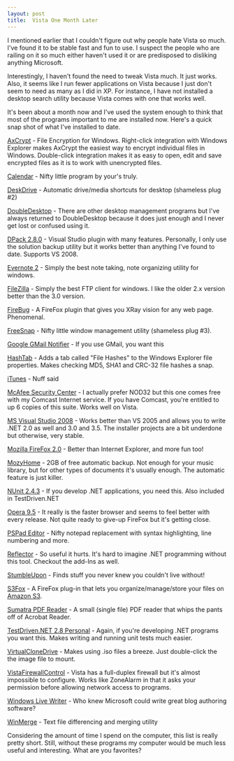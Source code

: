 ```yaml
---
layout: post
title:  Vista One Month Later
---
```

I mentioned earlier that I couldn't figure out why people hate Vista so much. I've found it to be stable fast and fun to use. I suspect the people who are railing on it so much either haven't used it or are predisposed to disliking anything Microsoft.

Interestingly, I haven't found the need to tweak Vista much. It just works. Also, it seems like I run fewer applications on Vista because I just don't seem to need as many as I did in XP. For instance, I have not installed a desktop search utility because Vista comes with one that works well.

It's been about a month now and I've used the system enough to think that most of the programs important to me are installed now. Here's a quick snap shot of what I've installed to date. 

[AxCrypt](http://www.axantum.com/AxCrypt/) - File Encryption for Windows. Right-click integration with Windows Explorer makes AxCrypt the easiest way to encrypt individual files in Windows. Double-click integration makes it as easy to open, edit and save encrypted files as it is to work with unencrypted files.

[Calendar](/calendar) - Nifty little program by your's truly.

[DeskDrive](/deskdrive) - Automatic drive/media shortcuts for desktop (shameless plug #2)

[DoubleDesktop](http://www.fatfreesoft.com/2desk.php) - There are other desktop management programs but I've always returned to DoubleDesktop because it does just enough and I never get lost or confused using it.

[DPack 2.8.0](http://www.usysware.com/dpack/) - Visual Studio plugin with many features. Personally, I only use the solution backup utility but it works better than anything I've found to date. Supports VS 2008.

[Evernote 2](http://www.evernote.com/en/) - Simply the best note taking, note organizing utility for windows.

[FileZilla](http://filezilla-project.org/) - Simply the best FTP client for windows. I like the older 2.x version better than the 3.0 version.

[FireBug](https://addons.mozilla.org/en-US/firefox/addon/1843) - A FireFox plugin that gives you XRay vision for any web page. Phenomenal.

[FreeSnap](/freesnap) - Nifty little window management utility (shameless plug #3).

[Google GMail Notifier](http://toolbar.google.com/gmail-helper/notifier_windows.html) - If you use GMail, you want this

[HashTab](http://www.beeblebrox.org/hashtab/) - Adds a tab called "File Hashes" to the Windows Explorer file properties. Makes checking MD5, SHA1 and CRC-32 file hashes a snap.

[iTunes](http://www.apple.com/itunes/) - Nuff said

[McAfee Security Center](http://security.comcast.net/) - I actually prefer NOD32 but this one comes free with my Comcast Internet service. If you have Comcast, you're entitled to up 6 copies of this suite. Works well on Vista.

[MS Visual Studio 2008](http://msdn2.microsoft.com/en-us/vstudio/aa700831.aspx) - Works better than VS 2005 and allows you to write .NET 2.0 as well and 3.0 and 3.5. The installer projects are a bit underdone but otherwise, very stable.

[Mozilla FireFox 2.0](http://www.mozilla.com/en-US/firefox/) - Better than Internet Explorer, and more fun too!

[MozyHome](http://mozy.com/) - 2GB of free automatic backup. Not enough for your music library, but for other types of documents it's usually enough. The automatic feature is just killer.

[NUnit 2.4.3](http://www.nunit.org/) - If you develop .NET applications, you need this. Also included in TestDriven.NET

[Opera 9.5](http://www.opera.com/) - It really is the faster browser and seems to feel better with every release. Not quite ready to give-up FireFox but it's getting close.

[PSPad Editor](http://www.pspad.com/) - Nifty notepad replacement with syntax highlighting, line numbering and more.

[Reflector](http://www.aisto.com/roeder/dotnet/) - So useful it hurts. It's hard to imagine .NET programming without this tool. Checkout the add-Ins as well.

[StumbleUpon](http://www.stumbleupon.com/) - Finds stuff you never knew you couldn't live without!

[S3Fox](https://addons.mozilla.org/en-US/firefox/addon/3247) - A FireFox plug-in that lets you organize/manage/store your files on [Amazon S3](http://www.amazon.com/gp/browse.html?node=16427261). 

[Sumatra PDF Reader](http://blog.kowalczyk.info/software/sumatrapdf/) - A small (single file) PDF reader that whips the pants off of Acrobat Reader.

[TestDriven.NET 2.8 Personal](http://www.testdriven.net/) - Again, if you're developing .NET programs you want this. Makes writing and running unit tests much easier.

[VirtualCloneDrive](http://www.slysoft.com/en/virtual-clonedrive.html) - Makes using .iso files a breeze. Just double-click the the image file to mount.

[VistaFirewallControl](http://www.sphinx-soft.com/Vista/) - Vista has a full-duplex firewall but it's almost impossible to configure. Works like ZoneAlarm in that it asks your permission before allowing network access to programs.

[Windows Live Writer](http://www.techcrunch.com/2006/08/13/windows-live-writer/) - Who knew Microsoft could write great blog authoring software?

[WinMerge](http://winmerge.org/) - Text file differencing and merging utility

Considering the amount of time I spend on the computer, this list is really pretty short. Still, without these programs my computer would be much less useful and interesting. What are you favorites?
